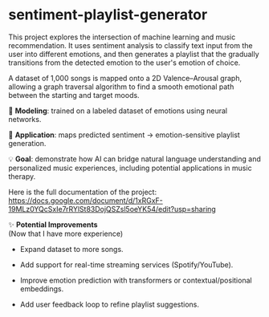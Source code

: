 # sentiment-playlist-generator

This project explores the intersection of machine learning and music recommendation.
It uses sentiment analysis to classify text input from the user into different emotions, and then generates a playlist that the gradually transitions from the detected emotion to the user's emotion of choice.

A dataset of 1,000 songs is mapped onto a 2D Valence–Arousal graph, allowing a graph traversal algorithm to find a smooth emotional path between the starting and target moods.

🧠 **Modeling**: trained on a labeled dataset of emotions using neural networks.

🎵 **Application**: maps predicted sentiment → emotion-sensitive playlist generation.

💡 **Goal**: demonstrate how AI can bridge natural language understanding and personalized music experiences, including potential applications in music therapy.

Here is the full documentation of the project: https://docs.google.com/document/d/1xRGxF-19MLz0YQcSxIe7rRYlSt83DojQSZsl5oeYK54/edit?usp=sharing




✨ **Potential Improvements**  
(Now that I have more experience)
- Expand dataset to more songs.

- Add support for real-time streaming services (Spotify/YouTube).

- Improve emotion prediction with transformers or contextual/positional embeddings.

- Add user feedback loop to refine playlist suggestions.
